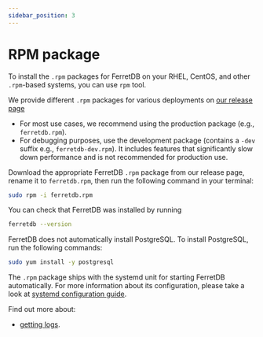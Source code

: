 ```yaml
---
sidebar_position: 3
---
```


# RPM package

To install the `.rpm` packages for FerretDB on your RHEL, CentOS, and other `.rpm`-based systems,
you can use `rpm` tool.

We provide different `.rpm` packages for various deployments on [our release page](https://github.com/FerretDB/FerretDB/releases/latest)

- For most use cases, we recommend using the production package (e.g., `ferretdb.rpm`).
- For debugging purposes, use the development package (contains a `-dev` suffix e.g., `ferretdb-dev.rpm`).
  It includes features that significantly slow down performance and is not recommended for production use.

Download the appropriate FerretDB `.rpm` package from our release page,
rename it to `ferretdb.rpm`,
then run the following command in your terminal:

```sh
sudo rpm -i ferretdb.rpm
```

You can check that FerretDB was installed by running

```sh
ferretdb --version
```

FerretDB does not automatically install PostgreSQL.
To install PostgreSQL, run the following commands:

```sh
sudo yum install -y postgresql
```

The `.rpm` package ships with the systemd unit for starting FerretDB automatically.
For more information about its configuration, please take a look at [systemd configuration guide](systemd.md).

Find out more about:

- [getting logs](../../configuration/observability.md#logging).
